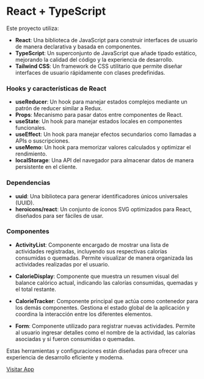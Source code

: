 # React + TypeScript
Este proyecto utiliza:

- **React**: Una biblioteca de JavaScript para construir interfaces de usuario de manera declarativa y basada en componentes.
- **TypeScript**: Un superconjunto de JavaScript que añade tipado estático, mejorando la calidad del código y la experiencia de desarrollo.
- **Tailwind CSS**: Un framework de CSS utilitario que permite diseñar interfaces de usuario rápidamente con clases predefinidas.

### Hooks y características de React
- **useReducer**: Un hook para manejar estados complejos mediante un patrón de reducer similar a Redux.
- **Props**: Mecanismo para pasar datos entre componentes de React.
- **useState**: Un hook para manejar estados locales en componentes funcionales.
- **useEffect**: Un hook para manejar efectos secundarios como llamadas a APIs o suscripciones.
- **useMemo**: Un hook para memorizar valores calculados y optimizar el rendimiento.
- **localStorage**: Una API del navegador para almacenar datos de manera persistente en el cliente.

### Dependencias
- **uuid**: Una biblioteca para generar identificadores únicos universales (UUID).
- **heroicons/react**: Un conjunto de íconos SVG optimizados para React, diseñados para ser fáciles de usar.

### Componentes
- **ActivityList**: Componente encargado de mostrar una lista de actividades registradas, incluyendo sus respectivas calorías consumidas o quemadas. Permite visualizar de manera organizada las actividades realizadas por el usuario.

- **CalorieDisplay**: Componente que muestra un resumen visual del balance calórico actual, indicando las calorías consumidas, quemadas y el total restante.

- **CalorieTracker**: Componente principal que actúa como contenedor para los demás componentes. Gestiona el estado global de la aplicación y coordina la interacción entre los diferentes elementos.

- **Form**: Componente utilizado para registrar nuevas actividades. Permite al usuario ingresar detalles como el nombre de la actividad, las calorías asociadas y si fueron consumidas o quemadas.

Estas herramientas y configuraciones están diseñadas para ofrecer una experiencia de desarrollo eficiente y moderna.

[Visitar App](https://nelson-consumo-calorias.netlify.app)